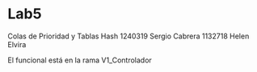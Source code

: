 # Lab5
Colas de Prioridad y Tablas Hash
1240319 Sergio Cabrera
1132718 Helen Elvira

El funcional está en la rama V1_Controlador
